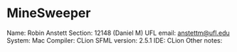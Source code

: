 # MineSweeper
Name: Robin Anstett
Section: 12148 (Daniel M)
UFL email: anstettm@ufl.edu
System: Mac
Compiler: CLion
SFML version: 2.5.1
IDE: CLion
Other notes:
